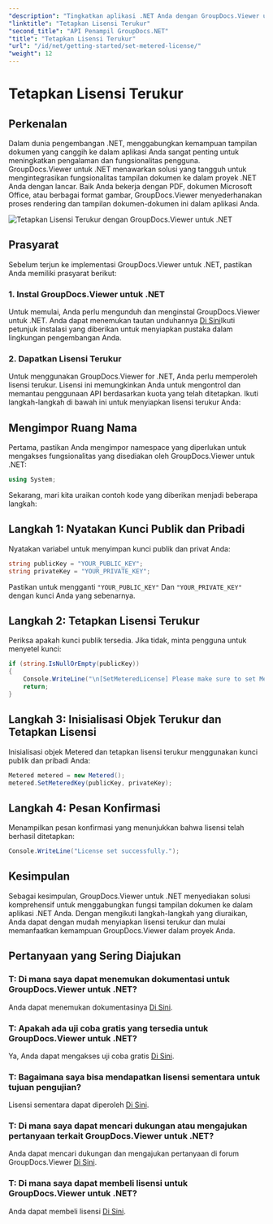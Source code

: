 ```yaml
---
"description": "Tingkatkan aplikasi .NET Anda dengan GroupDocs.Viewer untuk tampilan dokumen yang lancar. Integrasikan fungsionalitas rendering dokumen ke dalam proyek Anda dengan mudah."
"linktitle": "Tetapkan Lisensi Terukur"
"second_title": "API Penampil GroupDocs.NET"
"title": "Tetapkan Lisensi Terukur"
"url": "/id/net/getting-started/set-metered-license/"
"weight": 12
---
```


# Tetapkan Lisensi Terukur

## Perkenalan
Dalam dunia pengembangan .NET, menggabungkan kemampuan tampilan dokumen yang canggih ke dalam aplikasi Anda sangat penting untuk meningkatkan pengalaman dan fungsionalitas pengguna. GroupDocs.Viewer untuk .NET menawarkan solusi yang tangguh untuk mengintegrasikan fungsionalitas tampilan dokumen ke dalam proyek .NET Anda dengan lancar. Baik Anda bekerja dengan PDF, dokumen Microsoft Office, atau berbagai format gambar, GroupDocs.Viewer menyederhanakan proses rendering dan tampilan dokumen-dokumen ini dalam aplikasi Anda.

![Tetapkan Lisensi Terukur dengan GroupDocs.Viewer untuk .NET](/viewer/getting-started/set-metered-license.png)

## Prasyarat
Sebelum terjun ke implementasi GroupDocs.Viewer untuk .NET, pastikan Anda memiliki prasyarat berikut:
### 1. Instal GroupDocs.Viewer untuk .NET
Untuk memulai, Anda perlu mengunduh dan menginstal GroupDocs.Viewer untuk .NET. Anda dapat menemukan tautan unduhannya [Di Sini](https://releases.groupdocs.com/viewer/net/)Ikuti petunjuk instalasi yang diberikan untuk menyiapkan pustaka dalam lingkungan pengembangan Anda.
### 2. Dapatkan Lisensi Terukur
Untuk menggunakan GroupDocs.Viewer for .NET, Anda perlu memperoleh lisensi terukur. Lisensi ini memungkinkan Anda untuk mengontrol dan memantau penggunaan API berdasarkan kuota yang telah ditetapkan. Ikuti langkah-langkah di bawah ini untuk menyiapkan lisensi terukur Anda:

## Mengimpor Ruang Nama
Pertama, pastikan Anda mengimpor namespace yang diperlukan untuk mengakses fungsionalitas yang disediakan oleh GroupDocs.Viewer untuk .NET:
```csharp
using System;
```

Sekarang, mari kita uraikan contoh kode yang diberikan menjadi beberapa langkah:
## Langkah 1: Nyatakan Kunci Publik dan Pribadi
Nyatakan variabel untuk menyimpan kunci publik dan privat Anda:
```csharp
string publicKey = "YOUR_PUBLIC_KEY";
string privateKey = "YOUR_PRIVATE_KEY";
```
Pastikan untuk mengganti `"YOUR_PUBLIC_KEY"` Dan `"YOUR_PRIVATE_KEY"` dengan kunci Anda yang sebenarnya.
## Langkah 2: Tetapkan Lisensi Terukur
Periksa apakah kunci publik tersedia. Jika tidak, minta pengguna untuk menyetel kunci:
```csharp
if (string.IsNullOrEmpty(publicKey))
{
    Console.WriteLine("\n[SetMeteredLicense] Please make sure to set Metered keys. Learn more at https://purchase.groupdocs.com/faqs/licensing/metered.");
    return;
}
```
## Langkah 3: Inisialisasi Objek Terukur dan Tetapkan Lisensi
Inisialisasi objek Metered dan tetapkan lisensi terukur menggunakan kunci publik dan pribadi Anda:
```csharp
Metered metered = new Metered();
metered.SetMeteredKey(publicKey, privateKey);
```
## Langkah 4: Pesan Konfirmasi
Menampilkan pesan konfirmasi yang menunjukkan bahwa lisensi telah berhasil ditetapkan:
```csharp
Console.WriteLine("License set successfully.");
```

## Kesimpulan
Sebagai kesimpulan, GroupDocs.Viewer untuk .NET menyediakan solusi komprehensif untuk menggabungkan fungsi tampilan dokumen ke dalam aplikasi .NET Anda. Dengan mengikuti langkah-langkah yang diuraikan, Anda dapat dengan mudah menyiapkan lisensi terukur dan mulai memanfaatkan kemampuan GroupDocs.Viewer dalam proyek Anda.
## Pertanyaan yang Sering Diajukan
### T: Di mana saya dapat menemukan dokumentasi untuk GroupDocs.Viewer untuk .NET?
Anda dapat menemukan dokumentasinya [Di Sini](https://tutorials.groupdocs.com/viewer/net/).
### T: Apakah ada uji coba gratis yang tersedia untuk GroupDocs.Viewer untuk .NET?
Ya, Anda dapat mengakses uji coba gratis [Di Sini](https://releases.groupdocs.com/).
### T: Bagaimana saya bisa mendapatkan lisensi sementara untuk tujuan pengujian?
Lisensi sementara dapat diperoleh [Di Sini](https://purchase.groupdocs.com/temporary-license/).
### T: Di mana saya dapat mencari dukungan atau mengajukan pertanyaan terkait GroupDocs.Viewer untuk .NET?
Anda dapat mencari dukungan dan mengajukan pertanyaan di forum GroupDocs.Viewer [Di Sini](https://forum.groupdocs.com/c/viewer/9).
### T: Di mana saya dapat membeli lisensi untuk GroupDocs.Viewer untuk .NET?
Anda dapat membeli lisensi [Di Sini](https://purchase.groupdocs.com/buy).